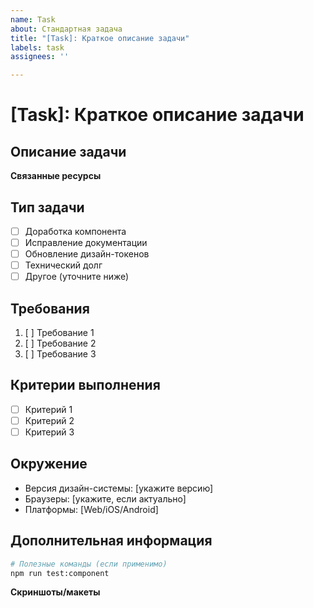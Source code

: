 ```yaml
---
name: Task
about: Стандартная задача
title: "[Task]: Краткое описание задачи"
labels: task
assignees: ''

---
```


# [Task]: Краткое описание задачи

## Описание задачи
<!-- Четкое описание того, что нужно сделать -->

**Связанные ресурсы**  
<!-- Ссылки на связанные issues, PR, Figma-макеты или документы -->

## Тип задачи
- [ ] Доработка компонента
- [ ] Исправление документации
- [ ] Обновление дизайн-токенов
- [ ] Технический долг
- [ ] Другое (уточните ниже)

## Требования
<!-- Конкретные требования к выполнению задачи -->
1. [ ] Требование 1
2. [ ] Требование 2
3. [ ] Требование 3

## Критерии выполнения
<!-- Четкие условия, при которых задача считается выполненной -->
- [ ] Критерий 1
- [ ] Критерий 2
- [ ] Критерий 3

## Окружение
- Версия дизайн-системы: [укажите версию]
- Браузеры: [укажите, если актуально]
- Платформы: [Web/iOS/Android]

## Дополнительная информация
```bash
# Полезные команды (если применимо)
npm run test:component
```

**Скриншоты/макеты**  
<!-- Прикрепите файлы или ссылки на визуальные материалы -->
